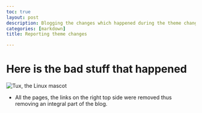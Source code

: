```yaml
---
toc: true
layout: post
description: Blogging the changes which happened during the theme change
categories: [markdown]
title: Reporting theme changes

---
```


# Here is the bad stuff that happened

![Tux, the Linux mascot](/../images/)

- All the pages, the links on the right top side were removed thus removing an integral part of the blog.
